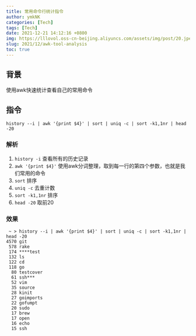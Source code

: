```yaml
---
title: 常用命令行统计指令
author: ymkNK
categories: [Tech]
tags: [Tech]
date: 2021-12-21 14:12:16 +0800
img: https://lllovol.oss-cn-beijing.aliyuncs.com/assets/img/post/20.jpeg
slug: 2021/12/awk-tool-analysis
toc: true
---
```

## 背景
使用awk快速统计查看自己的常用命令

## 指令
```
history --i | awk '{print $4}' | sort | uniq -c | sort -k1,1nr | head -20
``` 

### 解析
1. `history -i` 查看所有的历史记录 
2. `awk '{print $4}'` 使用awk分词整理，取到每一行的第四个参数，也就是我们常用的命令
3. `sort` 排序
4. `uniq -c` 去重计数
5. `sort -k1,1nr` 排序
6. `head -20` 取前20

### 效果
```
 ~ > history --i | awk '{print $4}' | sort | uniq -c | sort -k1,1nr | head -20
4570 git
 578 rake
 174 ****test
 132 ls
 122 cd
 118 go
  80 testcover
  61 ssh***
  52 vim
  35 source
  28 kinit
  27 goimports
  22 gofumpt
  20 sudo
  17 brew
  17 open
  16 echo
  15 ssh
```